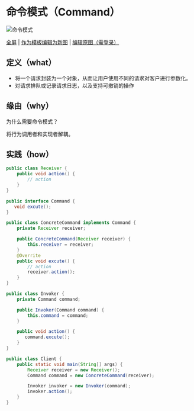 # 命令模式（Command）

![命令模式](https://raw.githubusercontents.com/CodePoem/VDesignPatterns/master/docs/drawio/Command.png)

<a href = "https://www.draw.io/?lightbox=1#Uhttps://raw.githubusercontents.com/CodePoem/VDesignPatterns/master/docs/drawio/Command.png">全屏</a> |
<a href = "https://www.draw.io/#Uhttps://raw.githubusercontents.com/CodePoem/VDesignPatterns/master/docs/drawio/Command.png">作为模板编辑为新图</a> |
<a href = "https://www.draw.io/#HCodePoem/VDesignPatterns/master/docs/drawio/Command.drawio">编辑原图（需登录）</a>

## 定义（what）

- 将一个请求封装为一个对象，从而让用户使用不同的请求对客户进行参数化。
- 对请求排队或记录请求日志，以及支持可撤销的操作

## 缘由（why）

为什么需要命令模式？

将行为调用者和实现者解耦。

## 实践（how）

```java
public class Receiver {
    public void action() {
        // action
    }
}

public interface Command {
   void excute();
}

public class ConcreteCommand implements Command {
    private Receiver receiver;

    public ConcreteCommand(Receiver receiver) {
        this.receiver = receiver;
    }
    @Overrite
    public void excute() {
        // action
        receiver.action();
    }
}

public class Invoker {
    private Command command;

    public Invoker(Command command) {
        this.command = command;
    }

    public void action() {
       command.excute();
    }
}

public class Client {
    public static void main(String[] args) {
        Receiver receiver = new Receiver();
        Command command = new ConcreteCommand(receiver);

        Invoker invoker = new Invoker(command);
        invoker.action();
    }
}
```
